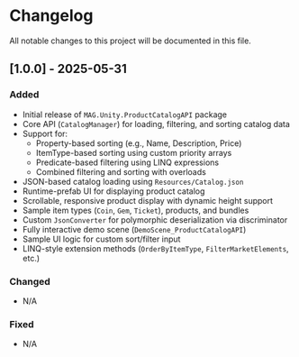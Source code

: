 # Changelog

All notable changes to this project will be documented in this file.

## [1.0.0] - 2025-05-31

### Added
- Initial release of `MAG.Unity.ProductCatalogAPI` package
- Core API (`CatalogManager`) for loading, filtering, and sorting catalog data
- Support for:
  - Property-based sorting (e.g., Name, Description, Price)
  - ItemType-based sorting using custom priority arrays
  - Predicate-based filtering using LINQ expressions
  - Combined filtering and sorting with overloads
- JSON-based catalog loading using `Resources/Catalog.json`
- Runtime-prefab UI for displaying product catalog
- Scrollable, responsive product display with dynamic height support
- Sample item types (`Coin`, `Gem`, `Ticket`), products, and bundles
- Custom `JsonConverter` for polymorphic deserialization via discriminator
- Fully interactive demo scene (`DemoScene_ProductCatalogAPI`)
- Sample UI logic for custom sort/filter input
- LINQ-style extension methods (`OrderByItemType`, `FilterMarketElements`, etc.)

### Changed
- N/A

### Fixed
- N/A